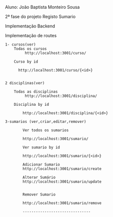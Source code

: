 Aluno: João Baptista Monteiro Sousa

2ª fase do projeto Registo Sumario

Implementação Backend

Implementação de routes

    1- cursos(ver)
        Todas os cursos
             http://localhost:3001/curso/

        Curso by id 
          
          http://localhost:3001/curso/{<id>}  


    2 disciplinas(ver)

        Todas as disciplinas
             http://localhost:3001/disciplina/
        
        Disciplina by id
        
            http://localhost:3001/disciplina/{<id>}

    3-sumarios (ver,criar,editar,remover)

            Ver todos os sumarios

            http://localhost:3001/sumario/

            Ver sumario by id

            http://localhost:3001/sumario/{<id>}

            Adicionar Sumario
            http://localhost:3001/sumario/create

            Alterar Sumário 
            http://localhost:3001/sumario/update


            Remover Sumario 

            http://localhost:3001/sumario/remove

            -------------------------------

